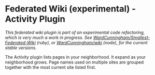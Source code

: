 # Federated Wiki (experimental) - Activity Plugin

*This federated wiki plugin is part of an experimental code refactoring, which is very much a work in progress. See [WardCunningham/Smallest-Federated-Wiki](https://github.com/WardCunningham/Smallest-Federated-Wiki) (ruby), or [WardCunningham/wiki](https://github.com/WardCunningham/wiki) (node), for the current stable versions.*

The Activity plugin lists pages in your neighborhood. It expand as your neighborhood grows. 
Page names used on multiple sites are grouped together with the most current site listed first.

